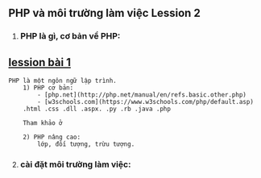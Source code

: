 ## PHP và môi trường làm việc Lession 2
1) ### PHP là gì, cơ bản về PHP:
## [lession bài 1](https://github.com/handeskim/PHP-programming-vietnamese/blob/master/PHP_environments_work/lession/bai_1.php)
    PHP là một ngôn ngữ lập trình. 
        1) PHP cơ bản: 
            - [php.net](http://php.net/manual/en/refs.basic.other.php)
            - [w3schools.com](https://www.w3schools.com/php/default.asp)
        .html .css .dll .aspx. .py .rb .java .php
        
        Tham khảo ở 

        2) PHP nâng cao:
            lớp, đối tượng, trừu tượng.




2) ### cài đặt môi trường làm việc:
